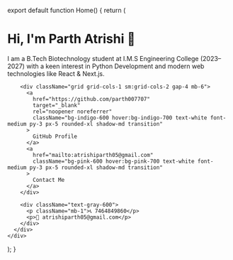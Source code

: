 export default function Home() {
  return (
    <div className="min-h-screen bg-gradient-to-r from-indigo-500 via-purple-500 to-pink-500 flex items-center justify-center p-6">
      <div className="bg-white rounded-2xl shadow-2xl max-w-2xl w-full p-10 text-center">
        <h1 className="text-4xl font-bold text-gray-900 mb-4">
          Hi, I'm Parth Atrishi 👋
        </h1>
        <p className="text-lg text-gray-700 mb-6">
          I am a <span className="font-semibold">B.Tech Biotechnology</span> student at
          I.M.S Engineering College (2023–2027) with a keen interest in
          <span className="font-semibold"> Python Development</span> and modern web technologies like React & Next.js.
        </p>

        <div className="grid grid-cols-1 sm:grid-cols-2 gap-4 mb-6">
          <a
            href="https://github.com/parth007707"
            target="_blank"
            rel="noopener noreferrer"
            className="bg-indigo-600 hover:bg-indigo-700 text-white font-medium py-3 px-5 rounded-xl shadow-md transition"
          >
            GitHub Profile
          </a>
          <a
            href="mailto:atrishiparth05@gmail.com"
            className="bg-pink-600 hover:bg-pink-700 text-white font-medium py-3 px-5 rounded-xl shadow-md transition"
          >
            Contact Me
          </a>
        </div>

        <div className="text-gray-600">
          <p className="mb-1">📞 7464849860</p>
          <p>📧 atrishiparth05@gmail.com</p>
        </div>
      </div>
    </div>
  );
}
